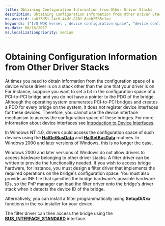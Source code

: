```yaml
---
title: Obtaining Configuration Information from Other Driver Stacks
description: Obtaining Configuration Information from Other Driver Stacks
ms.assetid: ca0f3d51-24c6-44df-828f-6aeb2565c1ae
keywords: ["I/O WDK kernel , device configuration space", "device configuration space WDK I/O", "configuration space WDK I/O", "space WDK I/O", "driver stacks WDK configuration info", "BUS_INTERFACE_STANDARD"]
ms.date: 06/16/2017
ms.localizationpriority: medium
---
```


# Obtaining Configuration Information from Other Driver Stacks





At times you need to obtain information from the configuration space of a device whose driver is on a stack other than the one that your driver is on. For instance, suppose you want to set a bit in the configuration space of a PCI-to-PCI bridge and you do not have a pointer to the PDO of the bridge. Although the operating system enumerates PCI-to-PCI bridges and creates a PDO for every bridge on the system, it does not register device interfaces for these devices. Therefore, you cannot use the device interface mechanism to access the configuration space of these bridges. For more information about device interfaces see [Introduction to Device Interfaces](../install/overview-of-device-interface-classes.md).

In Windows NT 4.0, drivers could access the configuration space of such devices using the [**HalGetBusData**](/previous-versions/windows/hardware/drivers/ff546644(v=vs.85)) and [**HalSetBusData**](/previous-versions/windows/hardware/drivers/ff546644(v=vs.85)) routines. In Windows 2000 and later versions of Windows, this is no longer the case.

Windows 2000 and later versions of Windows do not allow drivers to access hardware belonging to other driver stacks. A filter driver can be written to provide the functionality needed. If you wish to access bridge hardware, for instance, you must design a filter driver that implements the required operations on the bridge's configuration space. You must also provide an INF file that specifies the bridge hardware's possible hardware IDs, so the PnP manager can load the filter driver onto the bridge's driver stack when it detects the device ID of the bridge.

Alternatively, you can install a filter programmatically using **SetupDi<em>Xxx</em>** functions in the co-installer for your device.

The filter driver can then access the bridge using the [**BUS\_INTERFACE\_STANDARD**](/windows-hardware/drivers/ddi/wdm/ns-wdm-_bus_interface_standard) interface.

 

